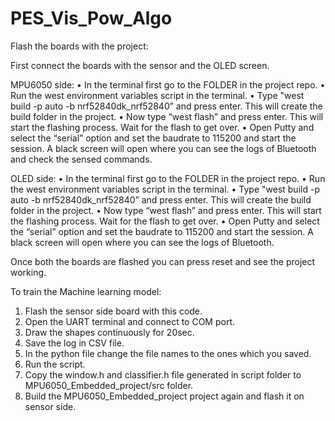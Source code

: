 # PES_Vis_Pow_Algo

Flash the boards with the project:

First connect the boards with the sensor and the OLED screen.

MPU6050 side:
•	In the terminal first go to the FOLDER in the project repo.
•	Run the west environment variables script in the terminal.
•	Type "west build -p auto -b nrf52840dk_nrf52840” and press enter. This will create the build folder in the project.
•	Now type “west flash” and press enter. This will start the flashing process. Wait for the flash to get over.
•	Open Putty and select the “serial” option and set the baudrate to 115200 and start the session. A black screen will open where you can see the logs of Bluetooth and check the sensed commands.

OLED side:
•	In the terminal first go to the FOLDER in the project repo.
•	Run the west environment variables script in the terminal.
•	Type "west build -p auto -b nrf52840dk_nrf52840” and press enter. This will create the build folder in the project.
•	Now type “west flash” and press enter. This will start the flashing process. Wait for the flash to get over.
•	Open Putty and select the “serial” option and set the baudrate to 115200 and start the session. A black screen will open where you can see the logs of Bluetooth.

Once both the boards are flashed you can press reset and see the project working.


To train the Machine learning model:
1.	Flash the sensor side board with this  code.
2.	Open the UART terminal and connect to COM port.
3.	Draw the shapes continuously for 20sec.
4.	Save the log in CSV file.
5.	In the python file change the file names to the ones which you saved.
6.	Run the script.
7.	Copy the window.h and classifier.h file generated in script folder to MPU6050_Embedded_project/src folder.
8.	Build the MPU6050_Embedded_project project again and flash it on sensor side.
